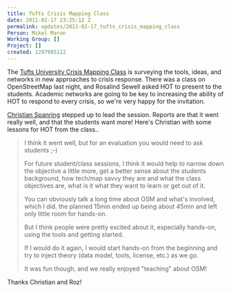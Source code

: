 ```yaml
---
title: Tufts Crisis Mapping Class
date: 2011-02-17 23:25:12 Z
permalink: updates/2011-02-17_tufts_crisis_mapping_class
Person: Mikel Maron
Working Group: []
Project: []
created: 1297985112
---
```


<p>The <a href="http://tuftscrisismappingclass.com/">Tufts University Crisis Mapping Class</a> is surveying the tools, ideas, and networks in new approaches to crisis response. There was a class on OpenStreetMap last night, and Rosalind Sewell asked HOT to present to the students. Academic networks are going to be key to increasing the ability of HOT to respond to every crisis, so we're very happy for the invitation.</p><p><a href="http://spanring.eu/">Christian Spanring</a> stepped up to lead the session. Reports are that it went really well, and that the students want more! Here's Christian with some lessons for HOT from the class..</p><blockquote><p>I think it went well, but for an evaluation you would need to ask students ;-)</p><p>For future student/class sessions, I think it would help to narrow down the objective a little more, get a better sense about the students background, how tech/map savvy they are and what the class objectives are, what is it what they want to learn or get out of it.</p><p>You can obviously talk a long time about OSM and what's involved, which I did. the planned 15min ended up being about 45min and left only little room for hands-on.</p><p>But I think people were pretty excited about it, especially hands-on, using the tools and getting started.</p><p>If I would do it again, I would start hands-on from the beginning and try to inject theory (data model, tools, license, etc.) as we go.</p><p>It was fun though, and we really enjoyed "teaching" about OSM!</p></blockquote><p>Thanks Christian and Roz!</p>
